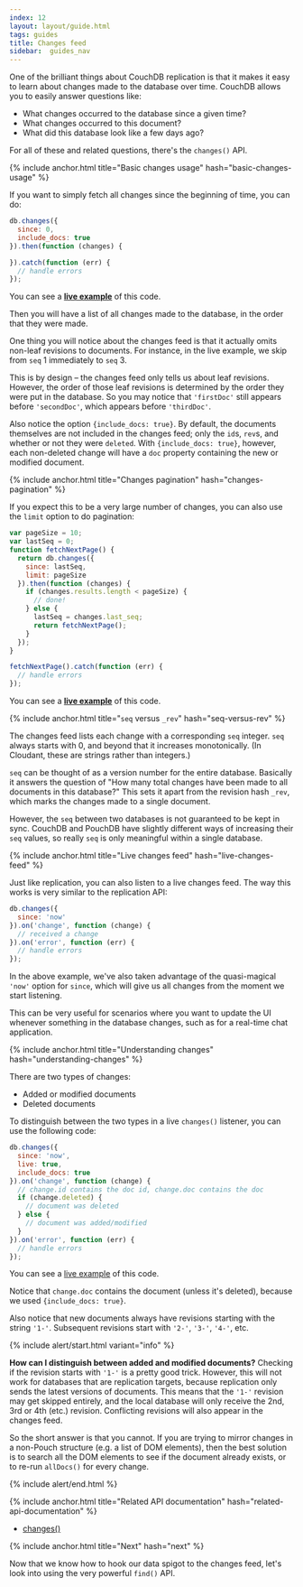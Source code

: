 ```yaml
---
index: 12
layout: layout/guide.html
tags: guides
title: Changes feed
sidebar:  guides_nav
---
```


One of the brilliant things about CouchDB replication is that it makes it easy to learn about changes made to the database over time. CouchDB allows you to easily answer questions like:

* What changes occurred to the database since a given time?
* What changes occurred to this document?
* What did this database look like a few days ago?

For all of these and related questions, there's the `changes()` API.

{% include anchor.html title="Basic changes usage" hash="basic-changes-usage" %}

If you want to simply fetch all changes since the beginning of time, you can do:

```js
db.changes({
  since: 0,
  include_docs: true
}).then(function (changes) {

}).catch(function (err) {
  // handle errors
});
```

You can see a **[live example](http://bl.ocks.org/nolanlawson/7c32861af5d31a8fac4a)** of this code.

Then you will have a list of all changes made to the database, in the order that they were made.

One thing you will notice about the changes feed is that it actually omits non-leaf revisions to documents. For instance, in the live example, we skip from `seq` 1 immediately to `seq` 3.

This is by design &ndash; the changes feed only tells us about leaf revisions. However, the order of those leaf revisions is determined by the order they were put in the database. So you may notice that `'firstDoc'` still appears before `'secondDoc'`, which appears before `'thirdDoc'`.

Also notice the option `{include_docs: true}`. By default, the documents themselves are not included in the changes feed; only the `id`s, `rev`s, and whether or not they were `deleted`. With `{include_docs: true}`, however, each non-deleted change will have a `doc` property containing the new or modified document.

{% include anchor.html title="Changes pagination" hash="changes-pagination" %}

If you expect this to be a very large number of changes, you can also use the `limit` option to do pagination:

```js
var pageSize = 10;
var lastSeq = 0;
function fetchNextPage() {
  return db.changes({
    since: lastSeq,
    limit: pageSize
  }).then(function (changes) {
    if (changes.results.length < pageSize) {
      // done!
    } else {
      lastSeq = changes.last_seq;
      return fetchNextPage();
    }
  });
}

fetchNextPage().catch(function (err) {
  // handle errors
});
```

You can see a **[live example](http://bl.ocks.org/nolanlawson/dcdeae555b31c2a6d332)** of this code.

{% include anchor.html title="`seq` versus `_rev`" hash="seq-versus-rev" %}

The changes feed lists each change with a corresponding `seq` integer. `seq` always starts with 0, and beyond that it increases monotonically. (In Cloudant, these are strings rather than integers.)

`seq` can be thought of as a version number for the entire database. Basically it answers the question of "How many total changes have been made to all documents in this database?" This sets it apart from the revision hash `_rev`, which marks the changes made to a single document.

However, the `seq` between two databases is not guaranteed to be kept in sync. CouchDB and PouchDB have slightly different ways of increasing their `seq` values, so really `seq` is only meaningful within a single database.

{% include anchor.html title="Live changes feed" hash="live-changes-feed" %}

Just like replication, you can also listen to a live changes feed. The way this works is very similar to the replication API:

```js
db.changes({
  since: 'now'
}).on('change', function (change) {
  // received a change
}).on('error', function (err) {
  // handle errors
});
```

In the above example, we've also taken advantage of the quasi-magical `'now'` option for `since`, which will give us all changes from the moment we start listening.

This can be very useful for scenarios where you want to update the UI whenever something in the database changes, such as for a real-time chat application.

{% include anchor.html title="Understanding changes" hash="understanding-changes" %}

There are two types of changes:

* Added or modified documents
* Deleted documents

To distinguish between the two types in a live `changes()` listener,
you can use the following code:

```js
db.changes({
  since: 'now',
  live: true,
  include_docs: true
}).on('change', function (change) {
  // change.id contains the doc id, change.doc contains the doc
  if (change.deleted) {
    // document was deleted
  } else {
    // document was added/modified
  }
}).on('error', function (err) {
  // handle errors
});
```

You can see a [live example](http://bl.ocks.org/nolanlawson/fa42662cdfeeaa7b78fc) of this code.

Notice that `change.doc` contains the document (unless it's deleted), because we used `{include_docs: true}`.

Also notice that new documents always have revisions starting with the string `'1-'`. Subsequent revisions start with `'2-'`, `'3-'`, `'4-'`, etc.

{% include alert/start.html variant="info" %}

<p><strong>How can I distinguish between added and modified documents?</strong> Checking if the revision starts with <code>'1-'</code> is a pretty good trick. However, this will not work for databases that are replication targets, because replication only sends the latest versions of documents. This means that the <code>'1-'</code> revision may get skipped entirely, and the local database will only receive the 2nd, 3rd or 4th (etc.) revision. Conflicting revisions will also appear in the changes feed.</p>

<p>So the short answer is that you cannot. If you are trying to mirror changes in a non-Pouch structure (e.g. a list of DOM elements), then the best solution is to search all the DOM elements to see if the document already exists, or to re-run <code>allDocs()</code> for every change.</p>

{% include alert/end.html %}

{% include anchor.html title="Related API documentation" hash="related-api-documentation" %}

* [changes()](/api.html#changes)

{% include anchor.html title="Next" hash="next" %}

Now that we know how to hook our data spigot to the changes feed, let's look into using the very powerful `find()` API.
